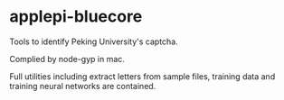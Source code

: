 applepi-bluecore
================
Tools to identify Peking University's captcha. 

Complied by node-gyp in mac.

Full utilities including extract letters from sample files, training data and training neural networks are contained.

